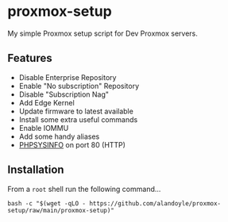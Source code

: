# proxmox-setup
My simple Proxmox setup script for Dev Proxmox servers.

## Features ##

 - Disable Enterprise Repository
 - Enable "No subscription" Repository
 - Disable "Subscription Nag"
 - Add Edge Kernel
 - Update firmware to latest available
 - Install some extra useful commands
 - Enable IOMMU
 - Add some handy aliases
 - [PHPSYSINFO](https://phpsysinfo.github.io/phpsysinfo/) on port 80 (HTTP)

## Installation ##

From a `root` shell run the following command...

```
bash -c "$(wget -qLO - https://github.com/alandoyle/proxmox-setup/raw/main/proxmox-setup)"
```
